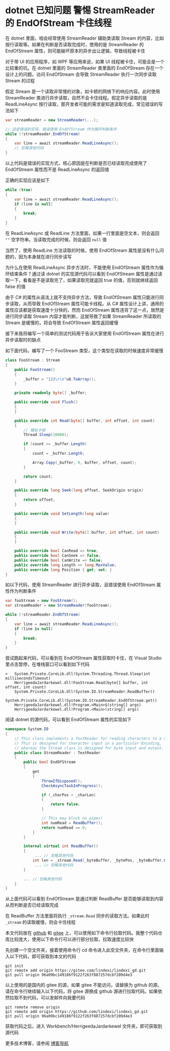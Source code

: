 # dotnet 已知问题 警惕 StreamReader 的 EndOfStream 卡住线程

在 dotnet 里面，咱会经常使用 StreamReader 辅助类读取 Stream 的内容，比如按行读取等。如果在判断是否读取完成时，使用的是 StreamReader 的 EndOfStream 属性，则可能破坏原本的异步出让逻辑，导致线程被卡住

<!--more-->
<!-- 发布 -->
<!-- 博客 -->

对于带 UI 的应用程序，如 WPF 等应用来说，如果 UI 线程被卡住，可能会是一个比较重的坑。在 dotnet 里面的 StreamReader 类里面的 EndOfStream 存在一个设计上的问题。访问 EndOfStream 会导致 StreamReader 执行一次同步读取 Stream 的过程

假定 Stream 是一个读取非常慢的对象，如卡顿的网络下的响应内容。此时使用 StreamReader 类进行异步读取，自然不会卡住线程。假定异步读取的是 ReadLineAsync 按行读取，那开发者可能的需求是知道读取完成，常见错误的写法如下

```csharp
var streamReader = new StreamReader(...);

// 这是错误的实现，错误使用 EndOfStream 作为循环判断条件
while (!streamReader.EndOfStream)
{
    var line = await streamReader.ReadLineAsync();
    // 忽略其他代码
}
```

以上代码是错误的实现方式，核心原因是在判断是否已经读取完成使用了 EndOfStream 属性而不是 ReadLineAsync 的返回值

正确的实现应该是如下

```csharp
while (true)
{
    var line = await streamReader.ReadLineAsync();
    if (line is null)
    {
        break;
    }
}
```

在 ReadLineAsync 或 ReadLine 方法里面，如果一行里面是空文本，则会返回 `""` 空字符串。当读取完成的时候，则会返回 `null` 值

<!-- - 警惕 StreamReader.EndOfStream 卡主线程，原因是如果还没完成，会执行一次同步读 ReadBuffer 导致卡顿。正确做法是 ReadLineAsync 判断 null 的值 -->

当然了，使用 ReadLine 方法读取的时候，使用 EndOfStream 属性是没有什么问题的，因为本身就在进行同步读写

为什么在使用 ReadLineAsync 异步方法时，不能使用 EndOfStream 属性作为循环结束条件？通过读 dotnet 的实现源代码可以看到 EndOfStream 属性是通过读取一下，看看是不是读取完了，如果读取完就返回 true 的值，否则就继续返回 false 的值

由于 C# 的属性从语法上就不支持异步方法，导致 EndOfStream 属性只能进行同步读取，从而导致 EndOfStream 属性可能卡线程。从 C# 属性设计上讲，通用的属性应该都是获取速度十分快的，然而 EndOfStream 属性违背了这一点，居然是进行同步读取 Stream 内容才能判断，这就导致了如果 StreamReader 所读取的 Stream 是缓慢的，将会导致 EndOfStream 属性返回缓慢

接下来我将编写一个简单的测试代码用于告诉大家使用 EndOfStream 属性在进行异步读取时的缺点

如下面代码，编写了一个 FooStream 类型，这个类型在读取的时候速度非常缓慢

```csharp
class FooStream : Stream
{
    public FooStream()
    {
        _buffer = "123\r\n"u8.ToArray();
    }

    private readonly byte[] _buffer;

    public override void Flush()
    {
    }

    public override int Read(byte[] buffer, int offset, int count)
    {
        // 模拟卡顿
        Thread.Sleep(10000);

        if (count >= _buffer.Length)
        {
            count = _buffer.Length;

            Array.Copy(_buffer, 0, buffer, offset, count);
        }

        return count;
    }

    public override long Seek(long offset, SeekOrigin origin)
    {
        return offset;
    }

    public override void SetLength(long value)
    {
    }

    public override void Write(byte[] buffer, int offset, int count)
    {
    }

    public override bool CanRead => true;
    public override bool CanSeek => false;
    public override bool CanWrite => false;
    public override long Length => long.MaxValue;
    public override long Position { get; set; }
}
```

如以下代码，使用 StreamReader 进行异步读取，且错误使用 EndOfStream 属性作为判断条件

```csharp
var fooStream = new FooStream();
var streamReader = new StreamReader(fooStream);

while (!streamReader.EndOfStream)
{
    var line = await streamReader.ReadLineAsync();
    if (line is null)
    {
        break;
    }
}
```

尝试跑起来代码，可以看到在 EndOfStream 属性获取时卡住，在 Visual Studio 里点击暂停，在堆栈窗口可以看到如下代码

```
> 	System.Private.CoreLib.dll!System.Threading.Thread.Sleep(int millisecondsTimeout)
	HerrigeedaJardarkewel.dll!FooStream.Read(byte[] buffer, int offset, int count)
 	System.Private.CoreLib.dll!System.IO.StreamReader.ReadBuffer()
 	System.Private.CoreLib.dll!System.IO.StreamReader.EndOfStream.get()
 	HerrigeedaJardarkewel.dll!Program.<Main>$(string[] args)
 	HerrigeedaJardarkewel.dll!Program.<Main>(string[] args)
```

阅读 dotnet 的源代码，可以看到 EndOfStream 属性的实现如下

```csharp
namespace System.IO
{
    // This class implements a TextReader for reading characters to a Stream.
    // This is designed for character input in a particular Encoding,
    // whereas the Stream class is designed for byte input and output.
    public class StreamReader : TextReader
    {
        public bool EndOfStream
        {
            get
            {
                ThrowIfDisposed();
                CheckAsyncTaskInProgress();

                if (_charPos < _charLen)
                {
                    return false;
                }

                // This may block on pipes!
                int numRead = ReadBuffer();
                return numRead == 0;
            }
        }

        internal virtual int ReadBuffer()
        {
        	 ... // 忽略其他代码
            int len = _stream.Read(_byteBuffer, _bytePos, _byteBuffer.Length - _bytePos);
             ... // 忽略其他代码
        }

        ... // 忽略其他代码
    }
}
```

从上面代码可以看到 EndOfStream 是通过判断 ReadBuffer 是否能够读取到内容从而判断是否已经读取完成

在 ReadBuffer 方法里面将执行 `_stream.Read` 同步的读取方法。如果此时 `_stream` 的读取缓慢，则会卡住线程

本文代码放在 [github](https://github.com/lindexi/lindexi_gd/tree/96a09bc149186f9122f263f887257dcbf209d4e3/Workbench/HerrigeedaJardarkewel) 和 [gitee](https://gitee.com/lindexi/lindexi_gd/tree/96a09bc149186f9122f263f887257dcbf209d4e3/Workbench/HerrigeedaJardarkewel) 上，可以使用如下命令行拉取代码。我整个代码仓库比较庞大，使用以下命令行可以进行部分拉取，拉取速度比较快

先创建一个空文件夹，接着使用命令行 cd 命令进入此空文件夹，在命令行里面输入以下代码，即可获取到本文的代码

```
git init
git remote add origin https://gitee.com/lindexi/lindexi_gd.git
git pull origin 96a09bc149186f9122f263f887257dcbf209d4e3
```

以上使用的是国内的 gitee 的源，如果 gitee 不能访问，请替换为 github 的源。请在命令行继续输入以下代码，将 gitee 源换成 github 源进行拉取代码。如果依然拉取不到代码，可以发邮件向我要代码

```
git remote remove origin
git remote add origin https://github.com/lindexi/lindexi_gd.git
git pull origin 96a09bc149186f9122f263f887257dcbf209d4e3
```

获取代码之后，进入 Workbench/HerrigeedaJardarkewel 文件夹，即可获取到源代码

更多技术博客，请参阅 [博客导航](https://blog.lindexi.com/post/%E5%8D%9A%E5%AE%A2%E5%AF%BC%E8%88%AA.html )